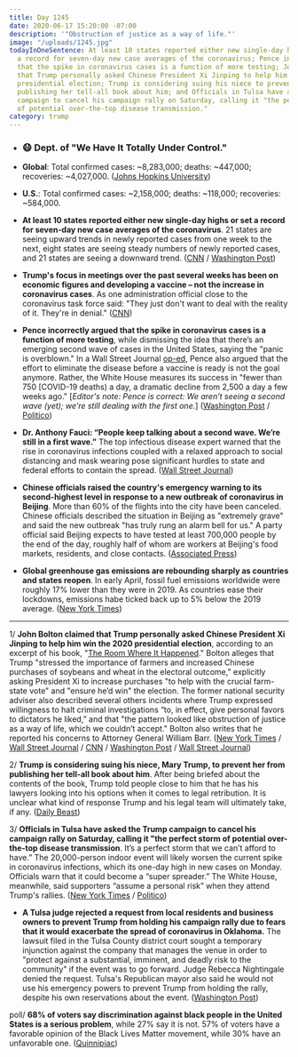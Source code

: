 ```yaml
---
title: Day 1245
date: 2020-06-17 15:20:00 -07:00
description: '"Obstruction of justice as a way of life."'
image: "/uploads/1245.jpg"
todayInOneSentence: At least 10 states reported either new single-day highs or set
  a record for seven-day new case averages of the coronavirus; Pence incorrectly argued
  that the spike in coronavirus cases is a function of more testing; John Bolton claimed
  that Trump personally asked Chinese President Xi Jinping to help him win the 2020
  presidential election; Trump is considering suing his niece to prevent her from
  publishing her tell-all book about him; and Officials in Tulsa have asked the Trump
  campaign to cancel his campaign rally on Saturday, calling it "the perfect storm
  of potential over-the-top disease transmission."
category: trump
---
```


* ### 😷 Dept. of "We Have It Totally Under Control."

* **Global**: Total confirmed cases: \~8,283,000; deaths: \~447,000; recoveries: \~4,027,000. ([Johns Hopkins University](https://coronavirus.jhu.edu/map.html))

* **U.S.**: Total confirmed cases: \~2,158,000; deaths: \~118,000; recoveries: \~584,000.

* **At least 10 states reported either new single-day highs or set a record for seven-day new case averages of the coronavirus**. 21 states are seeing upward trends in newly reported cases from one week to the next, eight states are seeing steady numbers of newly reported cases, and 21 states are seeing a downward trend. ([CNN](https://www.cnn.com/2020/06/17/health/us-coronavirus-wednesday/index.html) / [Washington Post](https://www.washingtonpost.com/nation/2020/06/17/coronavirus-live-updates-us/))
* **Trump's focus in meetings over the past several weeks has been on economic figures and developing a vaccine – not the increase in coronavirus cases**. As one administration official close to the coronavirus task force said: "They just don't want to deal with the reality of it. They're in denial." ([CNN](https://www.cnn.com/2020/06/17/politics/donald-trump-coronavirus-reelection-vaccine/index.html))
* **Pence incorrectly argued that the spike in coronavirus cases is a function of more testing**, while dismissing the idea that there’s an emerging second wave of cases in the United States, saying the "panic is overblown." In a Wall Street Journal [op-ed](https://www.wsj.com/articles/there-isnt-a-coronavirus-second-wave-11592327890?mod=djemalertNEWS), Pence also argued that the effort to eliminate the disease before a vaccine is ready is not the goal anymore. Rather, the White House measures its success in "fewer than 750 [COVID-19 deaths) a day, a dramatic decline from 2,500 a day a few weeks ago." [*Editor's note: Pence is correct: We aren’t seeing a second wave (yet); we’re still dealing with the first one.*] ([Washington Post](https://www.washingtonpost.com/politics/2020/06/16/pence-is-right-were-not-seeing-second-coronavirus-wave-were-still-first-one/) / [Politico](https://www.politico.com/newsletters/politico-nightly-coronavirus-special-edition/2020/06/16/mike-pences-abrupt-covid-shift-489544))
* **Dr. Anthony Fauci: “People keep talking about a second wave. We’re still in a first wave.”** The top infectious disease expert warned that the rise in coronavirus infections coupled with a relaxed approach to social distancing and mask wearing pose significant hurdles to state and federal efforts to contain the spread. ([Wall Street Journal](https://www.wsj.com/articles/fauci-warns-of-coronavirus-resurgence-if-states-dont-adhere-to-safety-guidelines-11592338771))
* **Chinese officials raised the country's emergency warning to its second-highest level in response to a new outbreak of coronavirus in Beijing**. More than 60% of the flights into the city have been canceled. Chinese officials described the situation in Beijing as "extremely grave" and said the new outbreak "has truly rung an alarm bell for us." A party official said Beijing expects to have tested at least 700,000 people by the end of the day, roughly half of whom are workers at Beijing's food markets, residents, and close contacts. ([Associated Press](https://apnews.com/54374ff841dfd84323a1fb86d1e93180))
* **Global greenhouse gas emissions are rebounding sharply as countries and states reopen**. In early April, fossil fuel emissions worldwide were roughly 17% lower than they were in 2019. As countries ease their lockdowns, emissions habe ticked back up to 5% below the 2019 average. ([New York Times](https://www.nytimes.com/interactive/2020/06/17/climate/virus-emissions-reopening.html))

---

1/ **John Bolton claimed that Trump personally asked Chinese President Xi Jinping to help him win the 2020 presidential election**, according to an excerpt of his book, "[The Room Where It Happened](https://amzn.to/3hCMHme)." Bolton alleges that Trump "stressed the importance of farmers and increased Chinese purchases of soybeans and wheat in the electoral outcome," explicitly asking President Xi to increase purchases "to help with the crucial farm-state vote" and "ensure he’d win" the election. The former national security adviser also described several others incidents where Trump expressed willingness to halt criminal investigations “to, in effect, give personal favors to dictators he liked,” and that "the pattern looked like obstruction of justice as a way of life, which we couldn’t accept." Bolton also writes that he reported his concerns to Attorney General William Barr. ([New York Times](https://www.nytimes.com/2020/06/17/us/politics/bolton-book-trump-impeached.html) / [Wall Street Journal](https://www.wsj.com/articles/john-bolton-the-scandal-of-trumps-china-policy-11592419564?mod=breakingnews) / [CNN](https://www.cnn.com/2020/06/17/politics/bolton-book-trump/index.html) / [Washington Post](https://www.washingtonpost.com/politics/trump-asked-chinas-xi-to-help-him-win-reelection-according-to-bolton-book/2020/06/17/d4ea601c-ad7a-11ea-868b-93d63cd833b2_story.html) / [Wall Street Journal](https://www.wsj.com/articles/trump-put-re-election-prospects-ahead-of-national-interest-bolton-alleges-11592423359))

2/ **Trump is considering suing his niece, Mary Trump, to prevent her from publishing her tell-all book about him**. After being briefed about the contents of the book, Trump told people close to him that he has his lawyers looking into his options when it comes to legal retribution. It is unclear what kind of response Trump and his legal team will ultimately take, if any. ([Daily Beast](https://www.thedailybeast.com/trump-considers-suing-his-niece-mary-trump-over-her-tell-all-book-saying-she-signed-an-nda))

3/ **Officials in Tulsa have asked the Trump campaign to cancel his campaign rally on Saturday, calling it "the perfect storm of potential over-the-top disease transmission**. It’s a perfect storm that we can’t afford to have.” The 20,000-person indoor event will likely worsen the current spike in coronavirus infections, which its one-day high in new cases on Monday. Officials warn that it could become a “super spreader.” The White House, meanwhile, said supporters “assume a personal risk” when they attend Trump's rallies. ([New York Times](https://www.nytimes.com/2020/06/16/us/politics/trump-coronavirus-rally.html) / [Politico](https://www.politico.com/news/2020/06/17/tulsa-trump-rally-coronavirus-personal-risk-326257))

* **A Tulsa judge rejected a request from local residents and business owners to prevent Trump from holding his campaign rally due to fears that it would exacerbate the spread of coronavirus in Oklahoma.** The lawsuit filed in the Tulsa County district court sought a temporary injunction against the company that manages the venue in order to "protect against a substantial, imminent, and deadly risk to the community" if the event was to go forward. Judge Rebecca Nightingale denied the request. Tulsa's Republican mayor also said he would not use his emergency powers to prevent Trump from holding the rally, despite his own reservations about the event. ([Washington Post](https://www.washingtonpost.com/politics/oklahoma-lawsuit-tries-to-block-trumps-rally-because-of-coronavirus-fears/2020/06/16/175bbf30-b01f-11ea-a567-6172530208bd_story.html))

poll/ **68% of voters say discrimination against black people in the United States is a serious problem**, while 27% say it is not. 57% of voters have a favorable opinion of the Black Lives Matter movement, while 30% have an unfavorable one. ([Quinnipiac](https://poll.qu.edu/national/release-detail?ReleaseID=3663))
